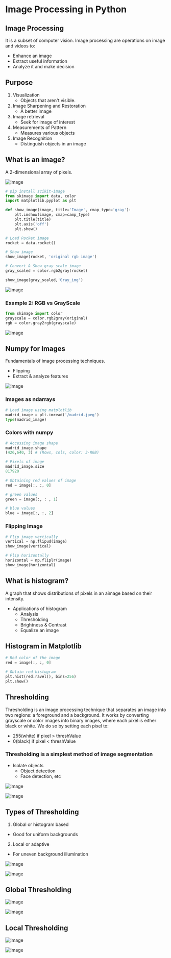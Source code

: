 # Image Processing in Python

## Image Processing
It is a subset of computer vision. Image processing are operations on image and videos to:

- Enhance an image
- Extract useful information
- Analyze it and make decision

## Purpose
1. Visualization
    - Objects that aren't visible.
2. Image Sharpening and Restoration
    - A better image
3. Image retrieval
    - Seek for image of interest
4. Measurements of Pattern
    - Measures various objects
5. Image Recognition
    - Distinguish objects in an image 


## What is an image?
A 2-dimensional array of pixels.

![image](https://github.com/user-attachments/assets/cfa34ad1-8133-4595-96a8-33e772c95011)

```python
# pip install scikit-image
from skimage import data, color
import matplotlib.pyplot as plt

def show_image(image, title='Image', cmap_type='gray'):
    plt.imshow(image, cmap=camp_type)
    plt.title(title)
    plt.axis('off')
    plt.show()

# Load Rocket image
rocket = data.rocket() 

# Show image
show_image(rocket, 'original rgb image')

# Convert & Show gray scale image
gray_scaled = color.rgb2gray(rocket)

show_image(gray_scaled,'Gray_img')
```

![image](https://github.com/user-attachments/assets/fef6e2b3-8886-4205-9dae-f32f46af2c29)


### Example 2: RGB vs GrayScale

```python
from skimage import color
grayscale = color.rgb2gray(original)
rgb = color.gray2rgb(grayscale)
```

![image](https://github.com/user-attachments/assets/9543ccdc-c5d0-4c1f-95ad-b36d77e69a21)


## Numpy for Images

Fundamentals of image processing techniques.
- Flipping
- Extract & analyze features

![image](https://github.com/user-attachments/assets/599aeff9-88bb-402c-bf99-5176fdf66caa)

### Images as ndarrays

```python
# Load image using matplotlib
madrid_image = plt.imread('/madrid.jpeg')
type(madrid_image)
```


### Colors with numpy

```python
# Accessing image shape
madrid_image.shape
(426,640, 3) # (Rows, cols, color: 3-RGB)

# Pixels of image
madrid_image.size
817920

# Obtaining red values of image
red = image[:, :, 0]

# green values
green = image[:, : , 1]

# blue values
blue = image[:, :, 2]

```

### Flipping Image

```python
# Flip image vertically
vertical = np.flipud(image)
show_image(vertical)

# Flip horizontally
horizontal = np.fliplr(image)
show_image(horizontal)

```


## What is histogram?
A graph that shows distributions of pixels in an aimage based on their intensity.

- Applications of histogram
    - Analysis
    - Thresholding
    - Brightness & Contrast
    - Equalize an image

## Histogram in Matplotlib

```python
# Red color of the image
red = image[:, :, 0]

# Obtain red histogram
plt.hist(red.ravel(), bins=256)
plt.show()
```


## Thresholding 
Thresholding is an image processing technique that separates an image into two regions: a foreground and a background. It works by converting grayscale or color images into binary images, where each pixel is either black or white. We do so by setting each pixel to:

- 255(white) if pixel > threshValue
- 0(black) if pixel < threshValue

### Thresholding is a simplest method of image segmentation
- Isolate objects
    - Object detection
    - Face detection, etc 

![image](https://github.com/user-attachments/assets/726df51b-f19c-4010-b6a5-c59cbc176786)

![image](https://github.com/user-attachments/assets/fb2ef3f1-738f-4019-91c6-b6b603103f63)

## Types of Thresholding
1. Global or histogram based
  - Good for uniform backgrounds
2. Local or adaptive 
  - For uneven background illumination

![image](https://github.com/user-attachments/assets/f084150f-bded-4aef-8a16-8ff3a27a7be7)

![image](https://github.com/user-attachments/assets/54d360e9-d7a0-4eed-b3b4-ba66166fb4ea)

## Global Thresholding

![image](https://github.com/user-attachments/assets/bb32dbd6-95ca-412f-acec-ef0dba283b08)

![image](https://github.com/user-attachments/assets/8a3ff214-9343-4e68-9afe-4177e442d99d)

## Local Thresholding 

![image](https://github.com/user-attachments/assets/0fbb8146-de5f-4880-9577-bfbee81e3754)

![image](https://github.com/user-attachments/assets/c5724785-aebf-4842-b3d4-4fc5d9ccc54b)


